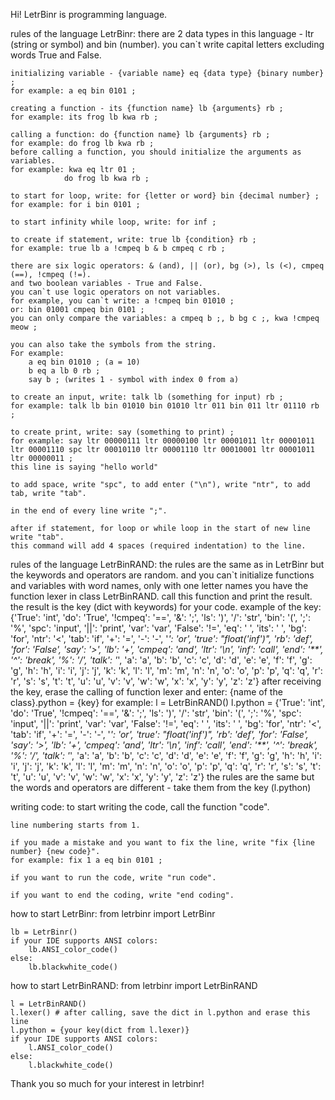 Hi! LetrBinr is programming language. 

rules of the language LetrBinr:
    there are 2 data types in this language - ltr (string or symbol) and bin (number).
    you can`t write capital letters excluding words True and False.

    initializing variable - {variable name} eq {data type} {binary number} ;
    for example: a eq bin 0101 ;

    creating a function - its {function name} lb {arguments} rb ;
    for example: its frog lb kwa rb ;

    calling a function: do {function name} lb {arguments} rb ;
    for example: do frog lb kwa rb ;
    before calling a function, you should initialize the arguments as variables.
    for example: kwa eq ltr 01 ;
                do frog lb kwa rb ;

    to start for loop, write: for {letter or word} bin {decimal number} ;
    for example: for i bin 0101 ;

    to start infinity while loop, write: for inf ;

    to create if statement, write: true lb {condition} rb ;
    for example: true lb a !cmpeq b & b cmpeq c rb ;

    there are six logic operators: & (and), || (or), bg (>), ls (<), cmpeq (==), !cmpeq (!=).
    and two boolean variables - True and False.
    you can`t use logic operators on not variables. 
    for example, you can`t write: a !cmpeq bin 01010 ; 
    or: bin 01001 cmpeq bin 0101 ;
    you can only compare the variables: a cmpeq b ;, b bg c ;, kwa !cmpeq meow ;

    you can also take the symbols from the string. 
    For example:
        a eq bin 01010 ; (a = 10)
        b eq a lb 0 rb ;
        say b ; (writes 1 - symbol with index 0 from a)

    to create an input, write: talk lb (something for input) rb ;
    for example: talk lb bin 01010 bin 01010 ltr 011 bin 011 ltr 01110 rb ;

    to create print, write: say (something to print) ;
    for example: say ltr 00000111 ltr 00000100 ltr 00001011 ltr 00001011 ltr 00001110 spc ltr 00010110 ltr 00001110 ltr 00010001 ltr 00001011 ltr 00000011 ; 
    this line is saying "hello world"

    to add space, write "spc", to add enter ("\n"), write "ntr", to add tab, write "tab".

    in the end of every line write ";".

    after if statement, for loop or while loop in the start of new line write "tab". 
    this command will add 4 spaces (required indentation) to the line.        

rules of the language LetrBinRAND:
    the rules are the same as in LetrBinr but the keywords and operators are random.
    and you can`t initialize functions and variables with word names, only with one letter names 
    you have the function lexer in class LetrBinRAND. call this function and print the result.
    the result is the key (dict with keywords) for your code.
    example of the key:
    {'True': 'int', 'do': 'True', '!cmpeq': '==', '&': ';', 'ls': ')', '/': 'str', 'bin': '(', ';': '%', 'spc': 'input', 
    '||': 'print', 'var': 'var', 'False': '!=', 'eq': ' ', 'its': '    ', 'bg': 'for', 'ntr': '<', 'tab': 'if', '+': '=', 
    '-': '-', '*': 'or', 'true': "float('inf')", 'rb': 'def', 'for': 'False', 'say': '>', 'lb': '+', 'cmpeq': 'and', 
    'ltr': '\n', 'inf': 'call', 'end': '**', '^': 'break', '%': '/', 'talk': '*', 'a': 'a', 'b': 'b', 'c': 'c', 'd': 'd', 
    'e': 'e', 'f': 'f', 'g': 'g', 'h': 'h', 'i': 'i', 'j': 'j', 'k': 'k', 'l': 'l', 'm': 'm', 'n': 'n', 'o': 'o', 'p': 'p', 
    'q': 'q', 'r': 'r', 's': 's', 't': 't', 'u': 'u', 'v': 'v', 'w': 'w', 'x': 'x', 'y': 'y', 'z': 'z'}
    after receiving the key, erase the calling of function lexer and enter:
        {name of the class}.python = {key}
        for example: 
            l = LetrBinRAND()
            l.python = {'True': 'int', 'do': 'True', '!cmpeq': '==', '&': ';', 'ls': ')', '/': 'str', 'bin': '(', ';': '%', 'spc': 'input', '||': 'print', 'var': 'var', 'False': '!=', 'eq': ' ', 'its': '    ', 'bg': 'for', 'ntr': '<', 'tab': 'if', '+': '=', '-': '-', '*': 'or', 'true': "float('inf')", 'rb': 'def', 'for': 'False', 'say': '>', 'lb': '+', 'cmpeq': 'and', 
            'ltr': '\n', 'inf': 'call', 'end': '**', '^': 'break', '%': '/', 'talk': '*', 'a': 'a', 'b': 'b', 'c': 'c', 'd': 'd', 
            'e': 'e', 'f': 'f', 'g': 'g', 'h': 'h', 'i': 'i', 'j': 'j', 'k': 'k', 'l': 'l', 'm': 'm', 'n': 'n', 'o': 'o', 'p': 'p', 
            'q': 'q', 'r': 'r', 's': 's', 't': 't', 'u': 'u', 'v': 'v', 'w': 'w', 'x': 'x', 'y': 'y', 'z': 'z'}
        the rules are the same but the words and operators are different - take them from the key (l.python)

writing code:
    to start writing the code, call the function "code".

    line numbering starts from 1.

    if you made a mistake and you want to fix the line, write "fix {line number} {new code}".
    for example: fix 1 a eq bin 0101 ;
    
    if you want to run the code, write "run code".

    if you want to end the coding, write "end coding".

how to start LetrBinr:
    from letrbinr import LetrBinr
    
    lb = LetrBinr()
    if your IDE supports ANSI colors:
        lb.ANSI_color_code()
    else:
        lb.blackwhite_code()

how to start LetrBinRAND:
    from letrbinr import LetrBinRAND

    l = LetrBinRAND()
    l.lexer() # after calling, save the dict in l.python and erase this line
    l.python = {your key(dict from l.lexer)}
    if your IDE supports ANSI colors:
        l.ANSI_color_code()
    else:
        l.blackwhite_code()

Thank you so much for your interest in letrbinr!